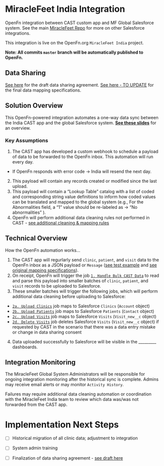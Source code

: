 # MiracleFeet India Integration
OpenFn integration between CAST custom app and MF Global Salesforce system. See the main [MiracleFeet Repo](https://github.com/OpenFn/Miracle-Feet/) for more on other Salesforce integrations. 

This integration is live on the OpenFn.org `MiracleFeet India` project. 

**Note: All commits `master` branch will be automatically published to OpenFn.**

## Data Sharing
[See here](https://miraclefeet.sharepoint.com/:w:/s/ProgramsTeam/EezJYaBrirpPnDyuHmaOhh0BC1fDNj5wY3aYthqArLS8uA?e=lDASs3) for the draft data sharing agreement. 
[See here - TO UPDATE]() for the final data mapping specifications. 

## Solution Overview
This OpenFn-powered integration automates a one-way data sync between the India CAST app and the global Salesforce system. **[See these slides](https://docs.google.com/presentation/d/14xP5Si9zW4GEvrB8OssRF_5xNjsKWa-KPdVrO7N1VPQ/edit?usp=sharing)** for an overview.

### Key Assumptions
1. The CAST app has developed a custom webhook to schedule a payload of data to be forwarded to the OpenFn inbox. This automation will run every day. 
- If OpenFn responds with error code → India will resend the next day. 
2. This payload will contain any records created or modified since the last upload. 
3. This payload will contain a “Lookup Table” catalog with a list of coded and corresponding string value definitions to inform how coded values can be translated and mapped to the global system (e.g., For the Abnormalities field, a “1” value should be re-labeled as → “No abnormalities” ). 
4. OpenFn will perform additional data cleaning rules not performed in CAST - [see additional cleaning & mapping rules](https://docs.google.com/spreadsheets/d/1jyBogrByJRKBJDQMRNtQBxQDx51EHVTmJmAhOftzQX0/edit#gid=1495947484)

## Technical Overview
How the OpenFn automation works...
1. The CAST app will regurlarly send `clinic`, `patient`, and `visit` data to the OpenFn inbox as a JSON payload or `Message` ([see test example](https://github.com/OpenFn/miraclefeet-india/blob/master/sample_data/payload_new.json) and [see original mapping specifications](https://docs.google.com/spreadsheets/d/1jyBogrByJRKBJDQMRNtQBxQDx51EHVTmJmAhOftzQX0/edit#gid=1500012711)). 
2. On receipt, OpenFn will trigger the job [`1. Handle Bulk CAST Data`](https://www.openfn.org/projects/pde3z9/jobs/jyxzgm) to read and parse this payload into smaller batches of `clinic`, `patient`, and `visit` records to be uploaded to Salesforce. 
3. These smaller batches will trigger the following jobs, which will perform additional data cleaning before uploading to Salesforce: 
- [`2a. Upload Clinics`](https://www.openfn.org/projects/pde3z9/jobs/jv8xjp) job maps to Salesforce `Clinics` (`Account` object)
- [`2b. Upload Patients`](https://www.openfn.org/projects/pde3z9/jobs/jv98rb) job maps to Salesforce `Patients` (`Contact` object)
- [`2c. Upload Visits`](https://www.openfn.org/projects/pde3z9/jobs/jvnr7w) job maps to Salesforce `Visits` (`Visit_new__c` object)
- [`2d. Delete Visits`](https://www.openfn.org/projects/pde3z9/jobs/jyjz8k) job deletes Salesforce `Visits` (`Visit_new__c` object) if requested by CAST in the scenario that there was a data entry mistake or change in data sharing consent
4. Data uploaded successfully to Salesforce will be visible in the _________ dashboards. 

## Integration Monitoring
The MiracleFeet Global System Administrators will be responsible for ongoing integration monitoring after the historical sync is complete. Admins may receive email alerts or may monitor `Activity History`. 

Failures may require additional data cleaning automation or coordination with the MiracleFeet India team to review which data was/was not forwarded from the CAST app. 

# Implementation Next Steps
- [ ] Historical migration of all clinic data; adjustment to integration
- [ ] System admin training 
- [ ] Finalization of data sharing agreement - [see draft here](https://docs.google.com/document/d/1wbxwRj_UK8C8sI7-t3GO2FAWQlJKUUBwvnY_VYtsfQA/edit?usp=sharing)


